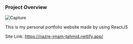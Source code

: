 ### Project Overview
![Capture](https://user-images.githubusercontent.com/79741002/158312695-f69acb4c-83de-4c22-80a2-86127c167847.PNG)

This is my personal portfolio website made by using ReactJS

Site Link: https://nazre-imam-tahmid.netlify.app/
